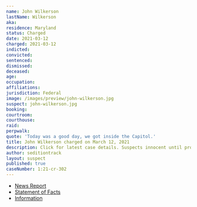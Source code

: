 ```yaml
---
name: John Wilkerson
lastName: Wilkerson
aka:
residence: Maryland
status: Charged
date: 2021-03-12
charged: 2021-03-12
indicted:
convicted: 
sentenced: 
dismissed: 
deceased:
age:
occupation:
affiliations:
jurisdiction: Federal
image: /images/preview/john-wilkerson.jpg
suspect: john-wilkerson.jpg
booking:
courtroom:
courthouse:
raid:
perpwalk:
quote: 'Today was a good day, we got inside the Capitol.'
title: John Wilkerson charged on March 12, 2021
description: Click for latest case details. Suspects innocent until proven guilty.
author: seditiontrack
layout: suspect
published: true
caseNumber: 1:21-cr-302
---
```

- [News Report](https://www.thechesapeaketoday.com/2021/04/18/capitol-riot-john-wilkerson-iv-charged-with-being-part-of-capitol-mob/)
- [Statement of Facts](https://www.justice.gov/usao-dc/case-multi-defendant/file/1385566/download)
- [Information](https://www.justice.gov/usao-dc/case-multi-defendant/file/1387501/download)
